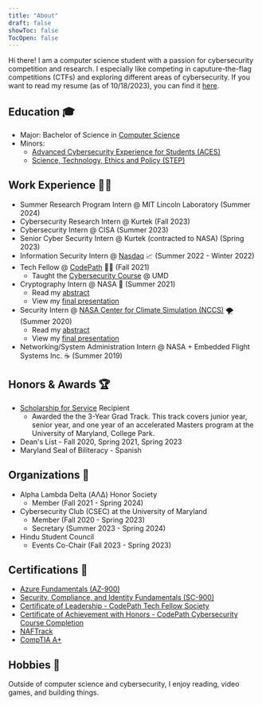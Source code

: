 ```yaml
---
title: "About"
draft: false
showToc: false
TocOpen: false
---
```

Hi there! I am a computer science student with a passion for cybersecurity competition and research. I especially like competing in caputure-the-flag competitions (CTFs) and exploring different areas of cybersecurity. If you want to read my resume (as of 10/18/2023), you can find it [here](https://files.amanthanvi.com/ThanviAman_Resume20231018_complete.pdf).

## Education 🎓

- Major: Bachelor of Science in [Computer Science](https://www.cs.umd.edu/)
- Minors:
  - [Advanced Cybersecurity Experience for Students (ACES)](https://aces.umd.edu/about-aces)
  - [Science, Technology, Ethics and Policy (STEP)](https://spp.umd.edu/your-education/undergraduate/minors/science-technology-ethics-and-policy-step-minor)

## Work Experience 🧑‍💼

- Summer Research Program Intern @ MIT Lincoln Laboratory (Summer 2024)
- Cybersecurity Research Intern @ Kurtek (Fall 2023)
- Cybersecurity Intern @ CISA (Summer 2023)
- Senior Cyber Security Intern @ Kurtek (contracted to NASA) (Spring 2023)
- Information Security Intern @ [Nasdaq](https://www.nasdaq.com/) 📈 (Summer 2022 - Winter 2022)
- Tech Fellow @ [CodePath](https://codepath.org/) 🧑‍🏫 (Fall 2021)
  - Taught the [Cybersecurity Course](https://courses.codepath.org/snippets/cybersecurity_university/syllabus) @ UMD
- Cryptography Intern @ NASA 🚀 (Summer 2021)
  - Read my [abstract](https://files.amanthanvi.com/ThanviAman_cFSCryptoLibAbstractFinal_Summer2021.pdf)
  - View my [final presentation](https://files.amanthanvi.com/ThanviAman_FinalPresentation_Summer2021.pdf)
- Security Intern @ [NASA Center for Climate Simulation (NCCS)](https://www.nccs.nasa.gov/about-us/internships/intern-bios/aman) 🌪️ (Summer 2020)
  - Read my [abstract](https://files.amanthanvi.com/ThanviAman_Abstract_FINAL.pdf)
  - View my [final presentation](https://files.amanthanvi.com/FinalInternPresentation_FINAL.pdf)
- Networking/System Administration Intern @ NASA + Embedded Flight Systems Inc. ☕ (Summer 2019)

## Honors & Awards 🏆

- [Scholarship for Service](https://aces.umd.edu/sfs) Recipient
  - Awarded the the 3-Year Grad Track. This track covers junior year, senior year, and one year of an accelerated Masters program at the University of Maryland, College Park.
- Dean's List - Fall 2020, Spring 2021, Spring 2023
- Maryland Seal of Biliteracy - Spanish

## Organizations 🤝

- Alpha Lambda Delta (ΑΛΔ) Honor Society
  - Member (Fall 2021 - Spring 2024)
- Cybersecurity Club (CSEC) at the University of Maryland
  - Member (Fall 2020 - Spring 2023)
  - Secretary (Summer 2023 - Spring 2024)
- Hindu Student Council
  - Events Co-Chair (Fall 2023 - Spring 2023)

## Certifications 📜

- [Azure Fundamentals (AZ-900)](https://www.credly.com/badges/84c0d569-f29d-4f90-836d-11c84b8ac8a4?source=linked_in_profile)
- [Security, Compliance, and Identity Fundamentals (SC-900)](https://www.credly.com/badges/10d5bd8d-37dc-4471-920e-f41ac05e8b6b?source=linked_in_profile)
- [Certificate of Leadership - CodePath Tech Fellow Society](https://drive.google.com/file/d/1bt2kWCcrge04ATPfc5gUq4xcPC9ZWP0T/view)
- [Certificate of Achievement with Honors - CodePath Cybersecurity Course Completion](https://drive.google.com/file/d/1Hk0WLHI04TcMUpGI2XqbBAOjQNeI6U2O/view)
- [NAFTrack](https://www.naftrack.com/)
- [CompTIA A+](https://www.credly.com/badges/19f98c9f-9fed-4b18-b641-2505a4dafbc5/linked_in_profile)

## Hobbies 🔧

Outside of computer science and cybersecurity, I enjoy reading, video games, and building things.
